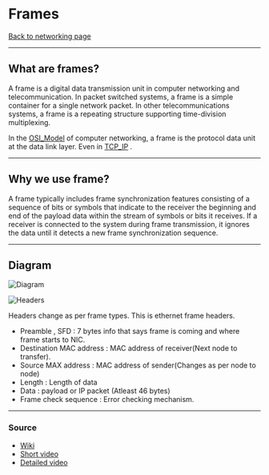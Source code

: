 # Frames
[Back to networking page](./index.md)

---

## What are frames?
A frame is a digital data transmission unit in computer networking and telecommunication. In packet switched systems, a frame is a simple container for a single network packet. In other telecommunications systems, a frame is a repeating structure supporting time-division multiplexing.

In the [OSI_Model](OSI_Model.md)  of computer networking, a frame is the protocol data unit at the data link layer. Even in [TCP_IP](TCP_IP.md) .

---

## Why we use frame?
A frame typically includes frame synchronization features consisting of a sequence of bits or symbols that indicate to the receiver the beginning and end of the payload data within the stream of symbols or bits it receives. If a receiver is connected to the system during frame transmission, it ignores the data until it detects a new frame synchronization sequence.

---

## Diagram
![Diagram](https://techdifferences.com/wp-content/uploads/2017/08/featured-4.jpg)

![Headers](https://www.ionos.com/digitalguide/fileadmin/DigitalGuide/Screenshots_2018/EN-ethernet-frame-structure5.jpg)

Headers change as per frame types. This is ethernet frame headers.

-  Preamble , SFD : 7 bytes info that says frame is coming and where frame starts to NIC.
-  Destination MAC address : MAC address of receiver(Next node to transfer).
-  Source MAX address : MAC address of sender(Changes as per node to node)
-  Length : Length of data
-  Data : payload or IP packet (Atleast 46 bytes)
-  Frame check sequence : Error checking mechanism.


---

### Source 
- [Wiki](https://en.wikipedia.org/wiki/Frame_(networking))
- [Short video](https://youtu.be/qXtS1o1HGso)
- [Detailed video](https://youtu.be/ewpq3qxx5Ls)